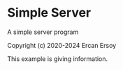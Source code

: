 # Simple Server

A simple server program

Copyright (c) 2020-2024 Ercan Ersoy

This example is giving information.
